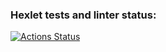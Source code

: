 ### Hexlet tests and linter status:
[![Actions Status](https://github.com/TaddyBro/fullstack-javascript-project-44/actions/workflows/hexlet-check.yml/badge.svg)](https://github.com/TaddyBro/fullstack-javascript-project-44/actions)